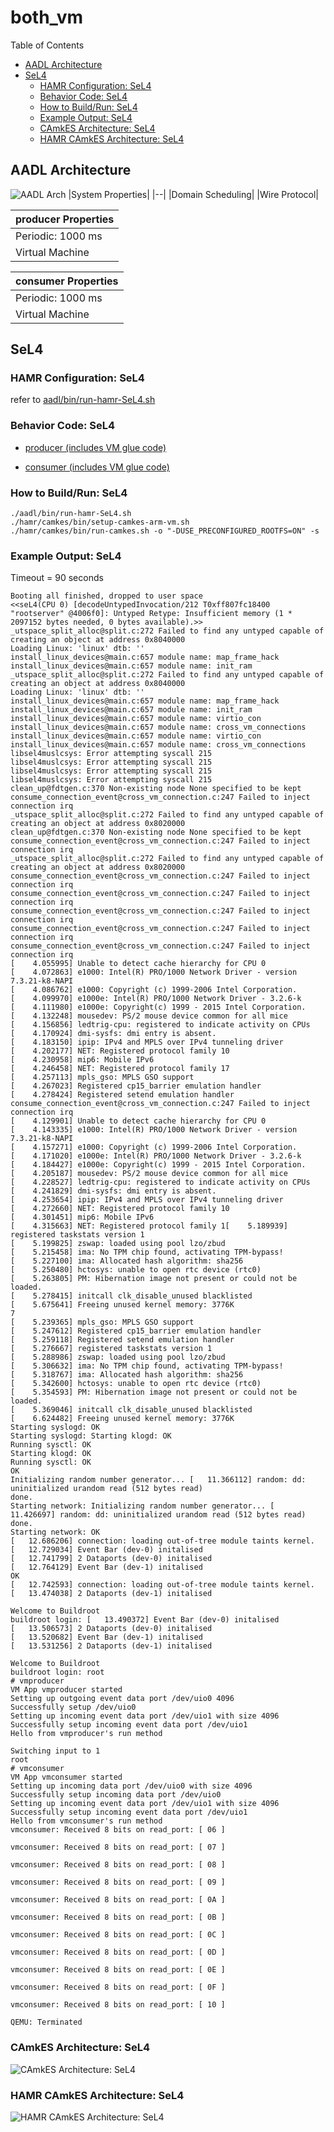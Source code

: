 # both_vm

 Table of Contents
<!--table-of-contents_start-->
  * [AADL Architecture](#aadl-architecture)
  * [SeL4](#sel4)
    * [HAMR Configuration: SeL4](#hamr-configuration-sel4)
    * [Behavior Code: SeL4](#behavior-code-sel4)
    * [How to Build/Run: SeL4](#how-to-buildrun-sel4)
    * [Example Output: SeL4](#example-output-sel4)
    * [CAmkES Architecture: SeL4](#camkes-architecture-sel4)
    * [HAMR CAmkES Architecture: SeL4](#hamr-camkes-architecture-sel4)
<!--table-of-contents_end-->


## AADL Architecture
<!--aadl-architecture_start-->
![AADL Arch](aadl/diagrams/aadl-arch.png)
|System Properties|
|--|
|Domain Scheduling|
|Wire Protocol|

|producer Properties|
|--|
|Periodic: 1000 ms|
|Virtual Machine|



|consumer Properties|
|--|
|Periodic: 1000 ms|
|Virtual Machine|


<!--aadl-architecture_end-->


## SeL4
<!--SeL4_start--><!--SeL4_end-->

### HAMR Configuration: SeL4
<!--hamr-configuration-sel4_start-->
refer to [aadl/bin/run-hamr-SeL4.sh](aadl/bin/run-hamr-SeL4.sh)
<!--hamr-configuration-sel4_end-->


### Behavior Code: SeL4
<!--behavior-code-sel4_start-->
  * [producer (includes VM glue code)](hamr/camkes/components/VM/apps/vmproducer/vmproducer.c)

  * [consumer (includes VM glue code)](hamr/camkes/components/VM/apps/vmconsumer/vmconsumer.c)
<!--behavior-code-sel4_end-->


### How to Build/Run: SeL4
<!--how-to-buildrun-sel4_start-->
```
./aadl/bin/run-hamr-SeL4.sh
./hamr/camkes/bin/setup-camkes-arm-vm.sh
./hamr/camkes/bin/run-camkes.sh -o "-DUSE_PRECONFIGURED_ROOTFS=ON" -s
```
<!--how-to-buildrun-sel4_end-->


### Example Output: SeL4
<!--example-output-sel4_start-->
Timeout = 90 seconds
```
Booting all finished, dropped to user space
<<seL4(CPU 0) [decodeUntypedInvocation/212 T0xff807fc18400 "rootserver" @4006f0]: Untyped Retype: Insufficient memory (1 * 2097152 bytes needed, 0 bytes available).>>
_utspace_split_alloc@split.c:272 Failed to find any untyped capable of creating an object at address 0x8040000
Loading Linux: 'linux' dtb: ''
install_linux_devices@main.c:657 module name: map_frame_hack
install_linux_devices@main.c:657 module name: init_ram
_utspace_split_alloc@split.c:272 Failed to find any untyped capable of creating an object at address 0x8040000
Loading Linux: 'linux' dtb: ''
install_linux_devices@main.c:657 module name: map_frame_hack
install_linux_devices@main.c:657 module name: init_ram
install_linux_devices@main.c:657 module name: virtio_con
install_linux_devices@main.c:657 module name: cross_vm_connections
install_linux_devices@main.c:657 module name: virtio_con
install_linux_devices@main.c:657 module name: cross_vm_connections
libsel4muslcsys: Error attempting syscall 215
libsel4muslcsys: Error attempting syscall 215
libsel4muslcsys: Error attempting syscall 215
libsel4muslcsys: Error attempting syscall 215
clean_up@fdtgen.c:370 Non-existing node None specified to be kept
consume_connection_event@cross_vm_connection.c:247 Failed to inject connection irq
_utspace_split_alloc@split.c:272 Failed to find any untyped capable of creating an object at address 0x8020000
clean_up@fdtgen.c:370 Non-existing node None specified to be kept
consume_connection_event@cross_vm_connection.c:247 Failed to inject connection irq
_utspace_split_alloc@split.c:272 Failed to find any untyped capable of creating an object at address 0x8020000
consume_connection_event@cross_vm_connection.c:247 Failed to inject connection irq
consume_connection_event@cross_vm_connection.c:247 Failed to inject connection irq
consume_connection_event@cross_vm_connection.c:247 Failed to inject connection irq
consume_connection_event@cross_vm_connection.c:247 Failed to inject connection irq
consume_connection_event@cross_vm_connection.c:247 Failed to inject connection irq
[    4.055995] Unable to detect cache hierarchy for CPU 0
[    4.072863] e1000: Intel(R) PRO/1000 Network Driver - version 7.3.21-k8-NAPI
[    4.086762] e1000: Copyright (c) 1999-2006 Intel Corporation.
[    4.099970] e1000e: Intel(R) PRO/1000 Network Driver - 3.2.6-k
[    4.111980] e1000e: Copyright(c) 1999 - 2015 Intel Corporation.
[    4.132248] mousedev: PS/2 mouse device common for all mice
[    4.156856] ledtrig-cpu: registered to indicate activity on CPUs
[    4.170924] dmi-sysfs: dmi entry is absent.
[    4.183150] ipip: IPv4 and MPLS over IPv4 tunneling driver
[    4.202177] NET: Registered protocol family 10
[    4.230958] mip6: Mobile IPv6
[    4.246458] NET: Registered protocol family 17
[    4.257113] mpls_gso: MPLS GSO support
[    4.267023] Registered cp15_barrier emulation handler
[    4.278424] Registered setend emulation handler
consume_connection_event@cross_vm_connection.c:247 Failed to inject connection irq
[    4.129901] Unable to detect cache hierarchy for CPU 0
[    4.143335] e1000: Intel(R) PRO/1000 Network Driver - version 7.3.21-k8-NAPI
[    4.157271] e1000: Copyright (c) 1999-2006 Intel Corporation.
[    4.171020] e1000e: Intel(R) PRO/1000 Network Driver - 3.2.6-k
[    4.184427] e1000e: Copyright(c) 1999 - 2015 Intel Corporation.
[    4.205187] mousedev: PS/2 mouse device common for all mice
[    4.228527] ledtrig-cpu: registered to indicate activity on CPUs
[    4.241829] dmi-sysfs: dmi entry is absent.
[    4.253654] ipip: IPv4 and MPLS over IPv4 tunneling driver
[    4.272660] NET: Registered protocol family 10
[    4.301451] mip6: Mobile IPv6
[    4.315663] NET: Registered protocol family 1[    5.189939] registered taskstats version 1
[    5.199825] zswap: loaded using pool lzo/zbud
[    5.215458] ima: No TPM chip found, activating TPM-bypass!
[    5.227100] ima: Allocated hash algorithm: sha256
[    5.250480] hctosys: unable to open rtc device (rtc0)
[    5.263805] PM: Hibernation image not present or could not be loaded.
[    5.278415] initcall clk_disable_unused blacklisted
[    5.675641] Freeing unused kernel memory: 3776K
7
[    5.239365] mpls_gso: MPLS GSO support
[    5.247612] Registered cp15_barrier emulation handler
[    5.259118] Registered setend emulation handler
[    5.276667] registered taskstats version 1
[    5.288986] zswap: loaded using pool lzo/zbud
[    5.306632] ima: No TPM chip found, activating TPM-bypass!
[    5.318767] ima: Allocated hash algorithm: sha256
[    5.342600] hctosys: unable to open rtc device (rtc0)
[    5.354593] PM: Hibernation image not present or could not be loaded.
[    5.369046] initcall clk_disable_unused blacklisted
[    6.624482] Freeing unused kernel memory: 3776K
Starting syslogd: OK
Starting syslogd: Starting klogd: OK
Running sysctl: OK
Starting klogd: OK
Running sysctl: OK
OK
Initializing random number generator... [   11.366112] random: dd: uninitialized urandom read (512 bytes read)
done.
Starting network: Initializing random number generator... [   11.426697] random: dd: uninitialized urandom read (512 bytes read)
done.
Starting network: OK
[   12.686206] connection: loading out-of-tree module taints kernel.
[   12.729034] Event Bar (dev-0) initalised
[   12.741799] 2 Dataports (dev-0) initalised
[   12.764129] Event Bar (dev-1) initalised
OK
[   12.742593] connection: loading out-of-tree module taints kernel.
[   13.474038] 2 Dataports (dev-1) initalised

Welcome to Buildroot
buildroot login: [   13.490372] Event Bar (dev-0) initalised
[   13.506573] 2 Dataports (dev-0) initalised
[   13.520682] Event Bar (dev-1) initalised
[   13.531256] 2 Dataports (dev-1) initalised

Welcome to Buildroot
buildroot login: root
# vmproducer 
VM App vmproducer started
Setting up outgoing event data port /dev/uio0 4096
Successfully setup /dev/uio0
Setting up incoming event data port /dev/uio1 with size 4096
Successfully setup incoming event data port /dev/uio1
Hello from vmproducer's run method

Switching input to 1
root
# vmconsumer 
VM App vmconsumer started
Setting up incoming data port /dev/uio0 with size 4096
Successfully setup incoming data port /dev/uio0
Setting up incoming event data port /dev/uio1 with size 4096
Successfully setup incoming event data port /dev/uio1
Hello from vmconsumer's run method
vmconsumer: Received 8 bits on read_port: [ 06 ]

vmconsumer: Received 8 bits on read_port: [ 07 ]

vmconsumer: Received 8 bits on read_port: [ 08 ]

vmconsumer: Received 8 bits on read_port: [ 09 ]

vmconsumer: Received 8 bits on read_port: [ 0A ]

vmconsumer: Received 8 bits on read_port: [ 0B ]

vmconsumer: Received 8 bits on read_port: [ 0C ]

vmconsumer: Received 8 bits on read_port: [ 0D ]

vmconsumer: Received 8 bits on read_port: [ 0E ]

vmconsumer: Received 8 bits on read_port: [ 0F ]

vmconsumer: Received 8 bits on read_port: [ 10 ]

QEMU: Terminated
```
<!--example-output-sel4_end-->


### CAmkES Architecture: SeL4
<!--camkes-architecture-sel4_start-->
![CAmkES Architecture: SeL4](aadl/diagrams/CAmkES-arch-SeL4.svg)
<!--camkes-architecture-sel4_end-->


### HAMR CAmkES Architecture: SeL4
<!--hamr-camkes-architecture-sel4_start-->
![HAMR CAmkES Architecture: SeL4](aadl/diagrams/CAmkES-HAMR-arch-SeL4.svg)
<!--hamr-camkes-architecture-sel4_end-->

